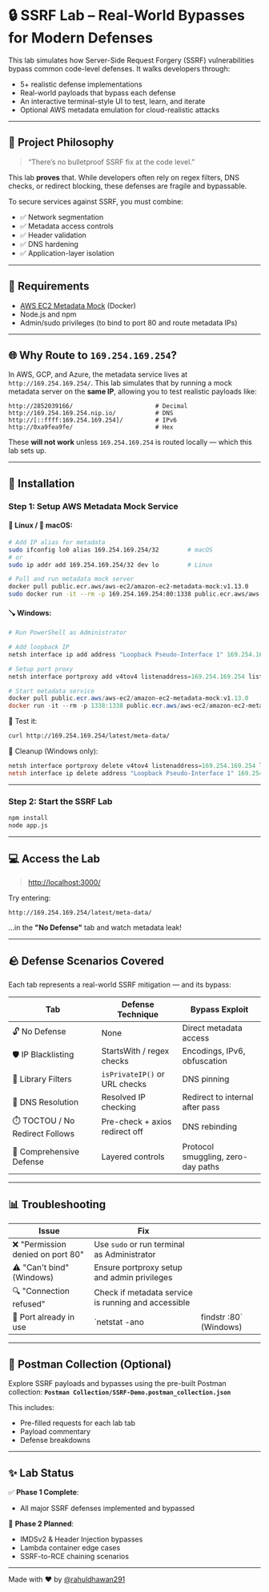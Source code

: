 # 🔒 SSRF Lab – Real-World Bypasses for Modern Defenses

This lab simulates how Server-Side Request Forgery (SSRF) vulnerabilities bypass common code-level defenses. It walks developers through:

* 5+ realistic defense implementations
* Real-world payloads that bypass each defense
* An interactive terminal-style UI to test, learn, and iterate
* Optional AWS metadata emulation for cloud-realistic attacks

---

## 🧠 Project Philosophy

> “There’s no bulletproof SSRF fix at the code level.”

This lab **proves** that. While developers often rely on regex filters, DNS checks, or redirect blocking, these defenses are fragile and bypassable.

To secure services against SSRF, you must combine:

* ✅ Network segmentation
* ✅ Metadata access controls
* ✅ Header validation
* ✅ DNS hardening
* ✅ Application-layer isolation

---

## 💪 Requirements

* [AWS EC2 Metadata Mock](https://github.com/aws/amazon-ec2-metadata-mock) (Docker)
* Node.js and npm
* Admin/sudo privileges (to bind to port 80 and route metadata IPs)

---

## 🌐 Why Route to `169.254.169.254`?

In AWS, GCP, and Azure, the metadata service lives at `http://169.254.169.254/`. This lab simulates that by running a mock metadata server on the **same IP**, allowing you to test realistic payloads like:

```
http://2852039166/                       # Decimal
http://169.254.169.254.nip.io/           # DNS
http://[::ffff:169.254.169.254]/         # IPv6
http://0xa9fea9fe/                       # Hex
```

These **will not work** unless `169.254.169.254` is routed locally — which this lab sets up.

---

## 🚀 Installation

### Step 1: Setup AWS Metadata Mock Service

#### 🏧 Linux / 🍎 macOS:

```bash
# Add IP alias for metadata
sudo ifconfig lo0 alias 169.254.169.254/32        # macOS
# or
sudo ip addr add 169.254.169.254/32 dev lo        # Linux

# Pull and run metadata mock server
docker pull public.ecr.aws/aws-ec2/amazon-ec2-metadata-mock:v1.13.0
sudo docker run -it --rm -p 169.254.169.254:80:1338 public.ecr.aws/aws-ec2/amazon-ec2-metadata-mock:v1.13.0
```

#### 🪠 Windows:

```powershell
# Run PowerShell as Administrator

# Add loopback IP
netsh interface ip add address "Loopback Pseudo-Interface 1" 169.254.169.254 255.255.255.255

# Setup port proxy
netsh interface portproxy add v4tov4 listenaddress=169.254.169.254 listenport=80 connectaddress=127.0.0.1 connectport=1338

# Start metadata service
docker pull public.ecr.aws/aws-ec2/amazon-ec2-metadata-mock:v1.13.0
docker run -it --rm -p 1338:1338 public.ecr.aws/aws-ec2/amazon-ec2-metadata-mock:v1.13.0
```

💪 Test it:

```bash
curl http://169.254.169.254/latest/meta-data/
```

🚽 Cleanup (Windows only):

```powershell
netsh interface portproxy delete v4tov4 listenaddress=169.254.169.254 listenport=80
netsh interface ip delete address "Loopback Pseudo-Interface 1" 169.254.169.254
```

---

### Step 2: Start the SSRF Lab

```bash
npm install
node app.js
```

---

## 💻 Access the Lab

> [http://localhost:3000/](http://localhost:3000/)

Try entering:

```
http://169.254.169.254/latest/meta-data/
```

...in the **"No Defense"** tab and watch metadata leak!

---

## 🪨 Defense Scenarios Covered

Each tab represents a real-world SSRF mitigation — and its bypass:

| Tab                             | Defense Technique              | Bypass Exploit                     |
| ------------------------------- | ------------------------------ | ---------------------------------- |
| 🔓 No Defense                   | None                           | Direct metadata access             |
| 🛡️ IP Blacklisting             | StartsWith / regex checks      | Encodings, IPv6, obfuscation       |
| 📁 Library Filters              | `isPrivateIP()` or URL checks  | DNS pinning                        |
| 📡 DNS Resolution               | Resolved IP checking           | Redirect to internal after pass    |
| ⏱️ TOCTOU / No Redirect Follows | Pre-check + axios redirect off | DNS rebinding                      |
| 🔐 Comprehensive Defense        | Layered controls               | Protocol smuggling, zero-day paths |

---

## 📊 Troubleshooting

| Issue                            | Fix                                                 |                         |
| -------------------------------- | --------------------------------------------------- | ----------------------- |
| ❌ "Permission denied on port 80" | Use `sudo` or run terminal as Administrator         |                         |
| ⚠️ "Can't bind" (Windows)        | Ensure portproxy setup and admin privileges         |                         |
| 🔍 "Connection refused"          | Check if metadata service is running and accessible |                         |
| 🚧 Port already in use           | \`netstat -ano                                      | findstr :80\` (Windows) |

---

## 💾 Postman Collection (Optional)

Explore SSRF payloads and bypasses using the pre-built Postman collection:
**`Postman Collection/SSRF-Demo.postman_collection.json`**

This includes:

* Pre-filled requests for each lab tab
* Payload commentary
* Defense breakdowns

---

## ✨ Lab Status

✅ **Phase 1 Complete**:

* All major SSRF defenses implemented and bypassed

🔄 **Phase 2 Planned**:

* IMDSv2 & Header Injection bypasses
* Lambda container edge cases
* SSRF-to-RCE chaining scenarios

---

Made with ❤️ by [@rahuldhawan291](https://www.linkedin.com/in/rahuldhawan291/)

```
```

